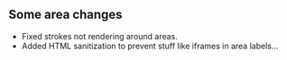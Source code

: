 ﻿Some area changes
---

- Fixed strokes not rendering around areas.
- Added HTML sanitization to prevent stuff like iframes in area labels...